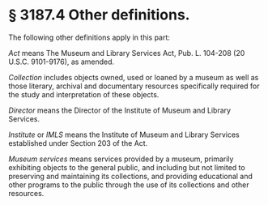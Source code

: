 # § 3187.4   Other definitions.

The following other definitions apply in this part:


*Act* means The Museum and Library Services Act, Pub. L. 104-208 (20 U.S.C. 9101-9176), as amended.


*Collection* includes objects owned, used or loaned by a museum as well as those literary, archival and documentary resources specifically required for the study and interpretation of these objects.


*Director* means the Director of the Institute of Museum and Library Services.


*Institute* or *IMLS* means the Institute of Museum and Library Services established under Section 203 of the Act.


*Museum services* means services provided by a museum, primarily exhibiting objects to the general public, and including but not limited to preserving and maintaining its collections, and providing educational and other programs to the public through the use of its collections and other resources.




